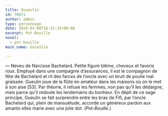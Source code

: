 ```yaml
---
title: Guieulin
id: 76671
author: admin
type: personnage
date: 2010-03-08T16:31:32+00:00
excerpt: Pot-Bouille
novel:
  - pot-bouille
main_name: Guieulin

---
```

— Neveu de Narcisse Bachelard. Petite figure blême, cheveux et favoris roux. Employé dans une compagnie d&rsquo;assurances, il est le compagnon de fête de Bachelard et rit des farces de l&rsquo;oncle avec un bruit de poulie mal graissée. Gueulin joue de la flûte en amateur dans les maisons où on le met à son aise [53]. Par théorie, il refuse les femmes, non pas qu&rsquo;il les dédaigne, mais parce qu&rsquo;il redoute les lendemains du bonheur. En dépit de ce sage principe, Gueulin se fait surprendre entre les bras de Fifi, par l&rsquo;oncle Bachelard qui, plein de mansuétude, accorde un généreux pardon aux amants elles marie avec une jolie dot. _(Pot-Bouille.)_